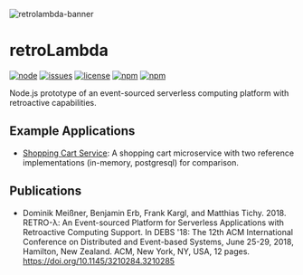 ![retrolambda-banner](https://user-images.githubusercontent.com/1503861/39805169-5b68810c-5376-11e8-8abb-41323892cc39.png)

# retroLambda

[![node](https://img.shields.io/node/v/retro-lambda.svg)](https://github.com/vs-uulm/retro-lambda)
[![issues](https://img.shields.io/github/issues/vs-uulm/retro-lambda.svg)](https://github.com/vs-uulm/retro-lambda)
[![license](https://img.shields.io/github/license/vs-uulm/retro-lambda.svg)](https://github.com/vs-uulm/retro-lambda)
[![npm](https://img.shields.io/npm/v/retro-lambda.svg)](https://github.com/vs-uulm/retro-lambda)
[![npm](https://img.shields.io/npm/dt/retro-lambda.svg)](https://github.com/vs-uulm/retro-lambda)

Node.js prototype of an event-sourced serverless computing platform with retroactive capabilities.

## Example Applications
 * [Shopping Cart Service](https://github.com/vs-uulm/debs2018-rl-evaluation): A shopping cart microservice with two reference implementations (in-memory, postgresql) for comparison.

## Publications
 * Dominik Meißner, Benjamin Erb, Frank Kargl, and Matthias Tichy. 2018. RETRO-λ: An Event-sourced Platform for Serverless Applications with Retroactive Computing Support. In DEBS '18: The 12th ACM International Conference on Distributed and Event-based Systems, June 25-29, 2018, Hamilton, New Zealand. ACM, New York, NY, USA, 12 pages. https://doi.org/10.1145/3210284.3210285
